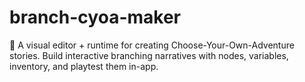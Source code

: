 # branch-cyoa-maker
🌿 A visual editor + runtime for creating Choose-Your-Own-Adventure stories.  Build interactive branching narratives with nodes, variables, inventory,  and playtest them in-app.
